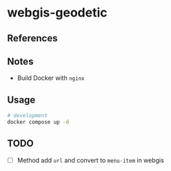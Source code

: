 # webgis-geodetic

## References

## Notes

+ Build Docker with `nginx`

## Usage

```bash
# development
docker compose up -d
```

## TODO

- [ ] Method add `url` and convert to `menu-item` in webgis
